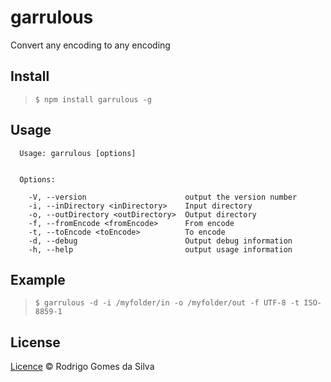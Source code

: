# garrulous

Convert any encoding to any encoding

Install
-------
>```$ npm install garrulous -g```

Usage
-----

```
  Usage: garrulous [options]


  Options:

    -V, --version                      output the version number
    -i, --inDirectory <inDirectory>    Input directory
    -o, --outDirectory <outDirectory>  Output directory
    -f, --fromEncode <fromEncode>      From encode
    -t, --toEncode <toEncode>          To encode
    -d, --debug                        Output debug information
    -h, --help                         output usage information

```

Example
-------
>```$ garrulous -d -i /myfolder/in -o /myfolder/out -f UTF-8 -t ISO-8859-1```

License
-------
[Licence](https://github.com/rodrigogs/garrulous/blob/master/LICENSE) © Rodrigo Gomes da Silva
